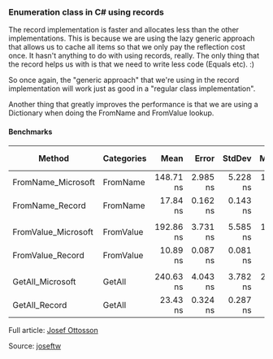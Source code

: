 ### Enumeration class in C# using records
The record implementation is faster and allocates less than the other implementations. This is because we are using the lazy generic approach that allows us to cache all items so that we only pay the reflection cost once. It hasn't anything to do with using records, really. The only thing that the record helps us with is that we need to write less code (Equals etc). :)

So once again, the "generic approach" that we're using in the record implementation will work just as good in a "regular class implementation".

Another thing that greatly improves the performance is that we are using a Dictionary when doing the FromName and FromValue lookup.


#### Benchmarks

|              Method | Categories |      Mean |    Error |   StdDev |    Median | Ratio | RatioSD |   Gen0 | Allocated | Alloc Ratio |
|-------------------- |----------- |----------:|---------:|---------:|----------:|------:|--------:|-------:|----------:|------------:|
|  FromName_Microsoft |   FromName | 148.71 ns | 2.985 ns | 5.228 ns | 146.31 ns |  1.00 |    0.00 | 0.0381 |     240 B |        1.00 |
|     FromName_Record |   FromName |  17.84 ns | 0.162 ns | 0.143 ns |  17.82 ns |  0.12 |    0.00 |      - |         - |        0.00 |
|                     |            |           |          |          |           |       |         |        |           |             |
| FromValue_Microsoft |  FromValue | 192.86 ns | 3.731 ns | 5.585 ns | 192.47 ns |  1.00 |    0.00 | 0.0381 |     240 B |        1.00 |
|    FromValue_Record |  FromValue |  10.89 ns | 0.087 ns | 0.081 ns |  10.88 ns |  0.06 |    0.00 |      - |         - |        0.00 |
|                     |            |           |          |          |           |       |         |        |           |             |
|    GetAll_Microsoft |     GetAll | 240.63 ns | 4.043 ns | 3.782 ns | 239.61 ns |  1.00 |    0.00 | 0.0381 |     240 B |        1.00 |
|       GetAll_Record |     GetAll |  23.43 ns | 0.324 ns | 0.287 ns |  23.32 ns |  0.10 |    0.00 | 0.0127 |      80 B |        0.33 |

Full article: [Josef Ottosson](https://josef.codes/enumeration-class-in-c-sharp-using-records/)

Source: [joseftw](https://github.com/joseftw/jos.enumeration?WT.mc_id=DT-MVP-5004074)